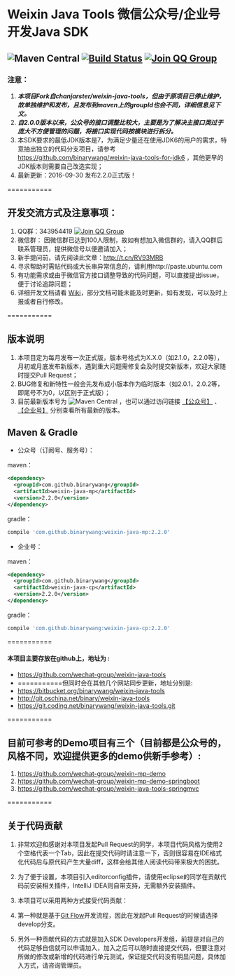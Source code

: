 # Weixin Java Tools 微信公众号/企业号开发Java SDK
## ![Maven Central](https://img.shields.io/maven-central/v/com.github.binarywang/weixin-java-parent.svg)  [![Build Status](https://travis-ci.org/wechat-group/weixin-java-tools.svg?branch=develop)](https://travis-ci.org/wechat-group/weixin-java-tools)  [![Join QQ Group](http://pub.idqqimg.com/wpa/images/group.png)](http://jq.qq.com/?_wv=1027&k=40lRskK)


### 注意：
1. ***本项目Fork自chanjarster/weixin-java-tools，但由于原项目已停止维护，故单独维护和发布，且发布到maven上的groupId也会不同，详细信息见下文。***
1. ***自2.0.0版本以来，公众号的接口调整比较大，主要是为了解决主接口类过于庞大不方便管理的问题，将接口实现代码按模块进行拆分。***
1. 本SDK要求的最低JDK版本是7，为满足少量还在使用JDK6的用户的需求，特意抽出独立的代码分支项目，请参考 https://github.com/binarywang/weixin-java-tools-for-jdk6 ，其他更早的JDK版本则需要自己改造实现；
1. 最新更新：2016-09-30 发布2.2.0正式版！

===========

## 开发交流方式及注意事项：
1. QQ群：343954419 [![Join QQ Group](http://pub.idqqimg.com/wpa/images/group.png)](http://jq.qq.com/?_wv=1027&k=40lRskK)
1. 微信群： 因微信群已达到100人限制，故如有想加入微信群的，请入QQ群后联系管理员，提供微信号以便邀请加入；
1. 新手提问前，请先阅读此文章：http://t.cn/RV93MRB
1. 寻求帮助时需贴代码或大长串异常信息的，请利用http://paste.ubuntu.com
1. 有功能需求或由于微信官方接口调整导致的代码问题，可以直接提出issue，便于讨论追踪问题；
1. 详细开发文档请看 [Wiki](https://github.com/wechat-group/weixin-java-tools/wiki)，部分文档可能未能及时更新，如有发现，可以及时上报或者自行修改。

===========

## 版本说明
1. 本项目定为每月发布一次正式版，版本号格式为X.X.0（如2.1.0，2.2.0等），月初或月底发布新版本，遇到重大问题需修复会及时提交新版本，欢迎大家随时提交Pull Request；
1. BUG修复和新特性一般会先发布成小版本作为临时版本（如2.0.1，2.0.2等，即尾号不为0，以区别于正式版）；
1. 目前最新版本号为 ![Maven Central](https://img.shields.io/maven-central/v/com.github.binarywang/weixin-java-parent.svg) ，也可以通过访问链接 [【公众号】](http://search.maven.org/#search%7Cgav%7C1%7Cg%3A%22com.github.binarywang%22%20AND%20a%3A%22weixin-java-mp%22) 、[【企业号】](http://search.maven.org/#search%7Cgav%7C1%7Cg%3A%22com.github.binarywang%22%20AND%20a%3A%22weixin-java-cp%22)
分别查看所有最新的版本。 

## Maven & Gradle

* 公众号（订阅号、服务号）：

maven：
```xml
<dependency>
  <groupId>com.github.binarywang</groupId>
  <artifactId>weixin-java-mp</artifactId>
  <version>2.2.0</version>
</dependency>
```
gradle：
```groovy
compile 'com.github.binarywang:weixin-java-mp:2.2.0'
```

* 企业号：

maven：
```xml
<dependency>
  <groupId>com.github.binarywang</groupId>
  <artifactId>weixin-java-cp</artifactId>
  <version>2.2.0</version>
</dependency>
```
gradle：
```groovy
compile 'com.github.binarywang:weixin-java-cp:2.2.0'
```

===========

#### 本项目主要存放在github上，地址为 :
* https://github.com/wechat-group/weixin-java-tools
* ===========但同时会在其他几个网站同步更新，地址分别是:
* https://bitbucket.org/binarywang/weixin-java-tools
* http://git.oschina.net/binary/weixin-java-tools
* https://git.coding.net/binarywang/weixin-java-tools.git

===========
## 目前可参考的Demo项目有三个（目前都是公众号的，风格不同，欢迎提供更多的demo供新手参考）:
1. https://github.com/wechat-group/weixin-mp-demo
1. https://github.com/wechat-group/weixin-mp-demo-springboot
1. https://github.com/wechat-group/weixin-java-tools-springmvc

===========
## 关于代码贡献
1. 非常欢迎和感谢对本项目发起Pull Request的同学，本项目代码风格为使用2个空格代表一个Tab，因此在提交代码时请注意一下，否则很容易在IDE格式化代码后与原代码产生大量diff，这样会给其他人阅读代码带来极大的困扰。
1. 为了便于设置，本项目引入editorconfig插件，请使用eclipse的同学在贡献代码前安装相关插件，IntelliJ IDEA则自带支持，无需额外安装插件。
1. 本项目可以采用两种方式接受代码贡献：

  1. 第一种就是基于[Git Flow](https://www.atlassian.com/git/tutorials/comparing-workflows/gitflow-workflow)开发流程，因此在发起Pull Request的时候请选择develop分支。
  1. 另外一种贡献代码的方式就是加入SDK Developers开发组，前提是对自己的代码足够自信就可以申请加入，加入之后可以随时直接提交代码，但要注意对所做的修改或新增的代码进行单元测试，保证提交代码没有明显问题，具体加入方式，请咨询管理员。
